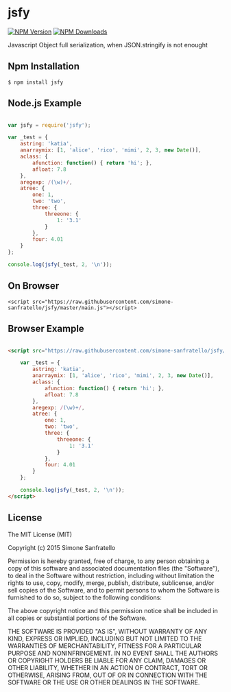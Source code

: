 # jsfy

[![NPM Version](http://img.shields.io/npm/v/jsfy.svg?style=flat)](https://www.npmjs.org/package/jsfy)
[![NPM Downloads](https://img.shields.io/npm/dm/jsfy.svg?style=flat)](https://www.npmjs.org/package/jsfy)

Javascript Object full serialization, when JSON.stringify is not enought

## Npm Installation

    $ npm install jsfy

## Node.js Example

```js

var jsfy = require('jsfy');

var _test = {
    astring: 'katia',
    anarraymix: [1, 'alice', 'rico', 'mimi', 2, 3, new Date()],
    aclass: {
        afunction: function() { return 'hi'; },
        afloat: 7.8
    },
    aregexp: /(\w)+/,
    atree: {
        one: 1,
        two: 'two',
        three: {
            threeone: {
                1: '3.1'
            }
        },
        four: 4.01
    }
};

console.log(jsfy(_test, 2, '\n'));
```

## On Browser

    <script src="https://raw.githubusercontent.com/simone-sanfratello/jsfy/master/main.js"></script>

## Browser Example

```html

<script src="https://raw.githubusercontent.com/simone-sanfratello/jsfy/master/main.js">

    var _test = {
        astring: 'katia',
        anarraymix: [1, 'alice', 'rico', 'mimi', 2, 3, new Date()],
        aclass: {
            afunction: function() { return 'hi'; },
            afloat: 7.8
        },
        aregexp: /(\w)+/,
        atree: {
            one: 1,
            two: 'two',
            three: {
                threeone: {
                    1: '3.1'
                }
            },
            four: 4.01
        }
    };

    console.log(jsfy(_test, 2, '\n'));
</script>
```

## License

The MIT License (MIT)

Copyright (c) 2015 Simone Sanfratello

Permission is hereby granted, free of charge, to any person obtaining a copy
of this software and associated documentation files (the "Software"), to deal
in the Software without restriction, including without limitation the rights
to use, copy, modify, merge, publish, distribute, sublicense, and/or sell
copies of the Software, and to permit persons to whom the Software is
furnished to do so, subject to the following conditions:

The above copyright notice and this permission notice shall be included in all
copies or substantial portions of the Software.

THE SOFTWARE IS PROVIDED "AS IS", WITHOUT WARRANTY OF ANY KIND, EXPRESS OR
IMPLIED, INCLUDING BUT NOT LIMITED TO THE WARRANTIES OF MERCHANTABILITY,
FITNESS FOR A PARTICULAR PURPOSE AND NONINFRINGEMENT. IN NO EVENT SHALL THE
AUTHORS OR COPYRIGHT HOLDERS BE LIABLE FOR ANY CLAIM, DAMAGES OR OTHER
LIABILITY, WHETHER IN AN ACTION OF CONTRACT, TORT OR OTHERWISE, ARISING FROM,
OUT OF OR IN CONNECTION WITH THE SOFTWARE OR THE USE OR OTHER DEALINGS IN THE
SOFTWARE.